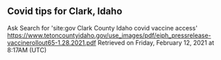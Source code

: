 ## Covid tips for Clark, Idaho

Ask Search for 'site:gov Clark County Idaho covid vaccine access'
https://www.tetoncountyidaho.gov/use_images/pdf/eiph_pressrelease-vaccinerollout65-1.28.2021.pdf
Retrieved on Friday, February 12, 2021 at 8:17AM (UTC)
